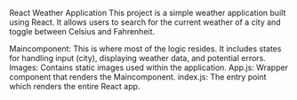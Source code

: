 React Weather Application
This project is a simple weather application built using React. It allows users to search for the current weather of a city and toggle between Celsius and Fahrenheit.


Maincomponent: This is where most of the logic resides. It includes states for handling input (city), displaying weather data, and potential errors.
Images: Contains static images used within the application.
App.js: Wrapper component that renders the Maincomponent.
index.js: The entry point which renders the entire React app.

